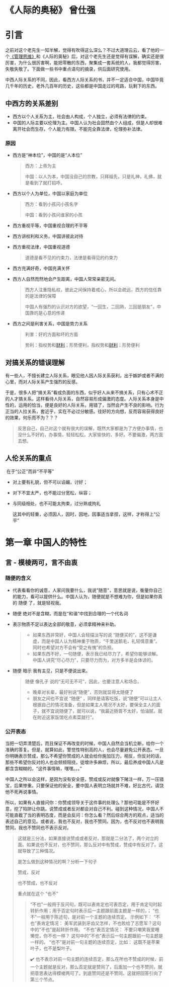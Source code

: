 # 《人际的奥秘》  曾仕强

# 引言

之前对这个老先生一知半解，觉得有吹得这么深么？不过大道理云云，看了他的一个[《管理思维》](https://www.bilibili.com/account/history)和《人际的奥秘》后，对这个老先生还是觉得有误解，确实还是很厉害，为什么很厉害啊，能把零散的东西，聚集成一套系统的人，我都觉得厉害，失敬失敬了。下面做一些书中重点语句的摘录，供后面研究使用。



中西人际关系的不同，因此，看西方人际关系的书，并不一定适合中国，中国毕竟几千年的历史，老外几百年的历史，这些都是中国走过的弯路，玩剩下的东西。

## 中西方的关系差别

* 西方以个人关系为主，社会由人构成，个人独立，必须有法律的约束。
* 中国的人际主要以伦理为主。中国人认为社会固然由个人组成，但是人却很难离开社会而生存，个人能力有限。不能完全靠法律，伦理弥补法律。

### 原因

* 西方是“神本位”，中国的是“人本位”

  > 西方：上帝为主
  >
  > 中国：以人为本，中国没自己的宗教，只拜祖先，只是礼神，礼佛，就是看到了就打招呼。

* 西方以个人为单位，中国以家庭为单位

  > 西方：看到小孩问小孩名字
  >
  > 中国：看到小孩问谁家的小孩

* 西方重视平等，中国重视合理的不平等

* 西方讲权利和义务，中国讲彼此对待

* 西方重视法律，中国重视道德

  > 道德是看不见的约束力，法律是看得见的约束力

* 西方充满好奇，中国充满关怀

* 西方人自然而然地会产生距离，中国人常常亲密无间。

  > 西方人注重隐私权，彼此之间保持着戒心，所以会疏远，西方的信任靠的是法律的保障
  >
  > 中国人有强烈的认识对方的欲望，“一回生，二回熟，三回是朋友”，中国靠的是心意的传递

* 西方之间是利害关系，中国是势力关系

  > 利害：好的方面和坏的方面
  >
  > 势利：指权势和[财利](https://baike.baidu.com/item/财利/8602367)；形势便利，指权势和[财利](https://baike.baidu.com/item/财利/8602367)；形势便利



## 对搞关系的错误理解

​	有一些人，不擅长建立人际关系，眼见他人因人际关系获利，出于嫉妒或者不满的心里，而对人际关系产生强烈的反感。

​	于是，很多人把“搞关系”看成负面的东西，似乎好人从来不搞关系，只有心术不正的人才搞关系。这样看待人际关系，自然容易形成偏激的态度。人际关系本身是中性的，运用的恰当，便是良好的人际关系，用错了，当然会产生不良的影响。行为正当的人拉关系，套近乎，实在不必过分敏感。往好的方向想，反而容易获得良好的效果，何乐而不为？？？

> 反思自己，自己对这个就有很大的误解，既然大家都是为了方便办事情，也没什么不好的，办事情，轻轻松松，大家愉快的，多好。不要偏激，两方面去想。



## 人伦关系的重点

​	在于“公正”而非“不平等”

* 对上要有礼貌，但不可以谄媚，讨好；

* 对下不宜太严，也不能过分宽松，纵容；

* 与同级相处，也不可能太拘束，过分熟或拘礼

  这其中的轻重，必须因人，因时，因地，因事适当拿捏，这样，才称得上“公平”



# 第一章 中国人的特性

## 言 - 模棱两可，言不由衷

### 随便的含义

* 代表看看你的诚意，人家问我要什么，我说"随意"，意思就是说，衡量你自己的能力，看可以提供什么。中国人认为，随便就是不想难为你，但是如果你真的 随便 了，就是轻视我。

* 随便 绝对不是含糊，而是在“和谐”中找到合理的一个代名词

* 表示物质不足以表达全部的敬意，必须拿精神来补助。

  > * 如果东西非常好，中国人会轻描淡写的说 “随便买的”，这不是谦虚，而是中国人认为精神重于物质，“千里送鹅毛，礼轻情意重”。同时也希望对方不会有“受之有愧”的负担。
  > * 如果东西不好，一句随便，表示我已经尽力了，希望你能够谅解。中国人讲究“尽心尽力”，只要尽力而为，对方多半是会体谅的。

* 随便 暗示 我有主见，只是不便说出来。

  > 随便  像孔子 说的“无可无不可”，因此，也要注意人和场合。
  >
  > * 晚辈对长辈，最好别说“随便”，否则就显得太随便了
  > * 朋友之间也不宜说 “随便” ，同样是请客吃饭，说“随便”可以让主人根据自己的情况准备，但是如果主人境况不太好，要保全主人的面子，就不宜说随便了，就可以说，“我最近肠胃不太好，怕油腻，就在附近这家饭馆吃点素菜就行”。



### 公开表态

当把一切弄清楚后，而且保证不再改变的时候，中国人自然会当机立断，给你一个准确的答复。但是，就算如此，警觉性特别高的人，也会尽量避免公开表态。一旦你明确表示赞成，那么不希望你赞成的人就会给你施加压力，相反，你反对的话，那些不希望你反对的人也会频频阻挠，徒增许多麻烦，所以，最后养成中国人凡是都含含糊糊的，“这件事情嘛，嘿嘿。。。”

中国人之所以会这样，是因为没有安全感，赞成或反对就像下赌注一样，万一压错宝，后果惨重。只要保证他的安全，要中国人表明立场就并不难，好比古代，请饶他不死再说事情。

所以，如果有人直接问你：你赞成领导关于这件事的处理么？那他可能是不怀好意，挖了陷阱让你跳。说赞成或者反对都会对自己不利。碰到这种情况，中国人不可能直截了当的表明态度，而是会反问：你怎么看？然后综合两方的观点，适当的表述自己的意见。或者说，我也不反对，我也不赞同。因为，也不反对也不表明我赞同，我也不赞同也不表示反对。

> 这就是三分法，如果直接说赞成或者反对，那就是二分法了，两个对立的面。如果说也不反对，也不赞同，那么反对中有赞成，赞成中有反对了。这就导致了三种情况。
>
> 是怎么做到这种情况的啊？分析一下句子
>
> 赞成，反对
>
> 也不赞成，也不反对
>
> 重点就在这个 “也不”
>
> > “不也”一般用于反问句，既可以表肯定也可表否定，用于肯定句时起转折作用；用于否定句时表示后一主题跟前面主题是一样的，；
> > “也不”一般用于陈述句，是对前一个主题的连续否定。
> > 示例如下：
> > “不也”表肯定情况：
> > 美军武装到牙齿又怎样，不也败给了志愿军？这句中的“不也”是起转折作用。
> > “不也”表否定情况：
> > 不要只嘲笑我爱睡懒觉，你不也一样？ 这句中的“不也”表示后一句主题跟前一句主题是一样的。
> > “也不”是对前一句主题的连续否定，比如：
> > 这既不是苹果叶子，也不是梨叶子。
> >
> > :heavy_check_mark: 也不表示对前一句主题的连续否定，那么在所也不赞成的时候，前一个主题就是反对，那么否定就是赞同了，后面加一个也不赞同，就把意思表达得模棱两可了。到底赞同还是不赞同，这就把回答引向了第三个节点。

